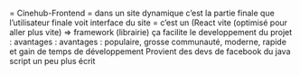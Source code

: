 = Cinehub-Frontend = dans un site dynamique c’est la partie finale que l’utilisateur finale voit interface du site = c’est un 
(React vite (optimisé pour aller plus vite) => framework (librairie) ça facilite le developpement du projet : avantages : avantages : populaire, grosse communauté, moderne, rapide et gain de temps de développement 
Provient des devs de facebook du java script un peu plus écrit 
